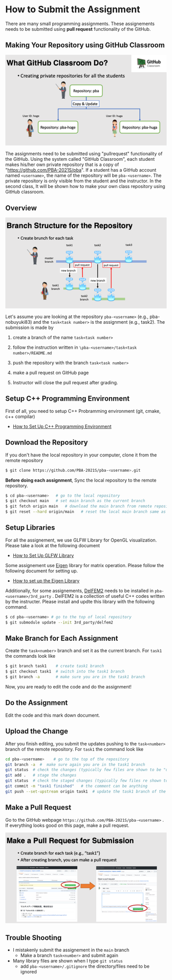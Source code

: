 # How to Submit the Assignment 

There are many small programming assignments. These assignements needs to be submitted using **pull request** functionality of the GitHub. 



## Making Your Repository using GitHub Classroom

![](../doc/githubclassroom.png)

The assignments need to be submitted using "pullrequest" functionality of the GitHub. Using the system called "GitHub Classroom", each student makes his/her own private repository that is a copy of "https://github.com/PBA-2021S/pba". If a student has a GitHub account named `<username>`, the name of the repository will be `pba-<username>`. The private repository is only visible from the student and the instructor. In the second class, It will be shown how to make your own class repository using GitHub classroom. 



## Overview

![](../doc/branchstructure.png)

Let's assume you are looking at the repository `pba-<username>` (e.g., pba-nobuyuki83) and the  `task<task number>` is the assignment (e.g., task2). The submission is made by

1. create a branch of the name `task<task number>`

2. follow the instruction written in `\pba-<username>/task<task number>/README.md`

3. push the repository with the branch `task<task number>`

4. make a pull request on GitHub page

5. Instructor will close the pull request after grading. 

   

## Setup C++ Programming Environment

First of all, you need to setup C++ Probramming environment (git, cmake, c++ compilar)

- [How to Set Up C++ Programming Environment](../doc/setup_env.md)



## Download the Repository

If you don't have the local repository in your computer, clone it from the remote repository

```bash
$ git clone https://github.com/PBA-2021S/pba-<username>.git
```

**Before doing each assignment**, Sync the local repository to the remote repository.

```bash
$ cd pba-<username>   # go to the local repository
$ git checkout main   # set main branch as the current branch
$ git fetch origin main   # download the main branch from remote repository
$ git reset --hard origin/main   # reset the local main branch same as remote repository
```



## Setup Libraries

For all the assignement, we use GLFW Library for OpenGL visualization. Please take a look at the following document

- [How to Set Up GLFW Library](../doc/setup_glfw.md)

Some assignement use [Eigen](https://eigen.tuxfamily.org/index.php?title=Main_Page) library for matrix operation. Please follow the following document for setting up.    

- [How to set up the Eigen Library](../doc/setup_eigen.md)  

Additionally, for some assignements, [DelFEM2](https://github.com/nobuyuki83/delfem2) needs to be installed in `pba-<username>/3rd_party` . DelFEM2 is a collection of useful C++ codes written by the instructer. Please install and updte this library with the following command.

```bash
$ cd pba-<username> # go to the top of local repository
$ git submodule update --init 3rd_party/delfem2
```



## Make Branch for Each Assignment

Create the `task<number>` branch and set it as the current branch. For `task1` the commands look like

```bash
$ git branch task1    # create task1 branch
$ git checkout task1  # switch into the task1 branch
$ git branch -a       # make sure you are in the task1 branch
```

Now, you are ready to edit the code and do the assignment!



## Do the Assignment

 Edit the code and this mark down document.



## Upload the Change

After you finish editing, you submit the updates pushing to the `task<number>` branch of the remote repository. For `task1` the command look like

```bash
cd pba-<username>    # go to the top of the repository
git branch -a  #  make sure again you are in the task1 branch
git status  # check the changes (typically few files are shown to be "updated")
git add .   # stage the changes
git status  # check the staged changes (typically few files re shown to be "staged")
git commit -m "task1 finished"   # the comment can be anything
git push --set-upstream origin task1  # update the task1 branch of the remote repository
```



## Make a Pull Request

Go to the GitHub webpage `https://github.com/PBA-2021S/pba-<username>` . If everything looks good on this page, make a pull request. 

![](../doc/pullrequest.png)



## Trouble Shooting

- I mistakenly submit the assignement in the `main` branch
  - Make a branch `task<number>` and submit again
- Many library files are shown when I type `git status` 
  - add `pba-<username>/.gitignore` the directory/files need to be ignored
